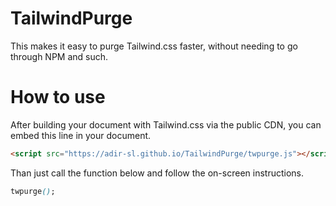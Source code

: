 # TailwindPurge
This makes it easy to purge Tailwind.css faster, without needing to go through NPM and such.

# How to use
After building your document with Tailwind.css via the public CDN, you can embed this line in your document.
```HTML
<script src="https://adir-sl.github.io/TailwindPurge/twpurge.js"></script>
```

Than just call the function below and follow the on-screen instructions.
```CSS
twpurge();
```